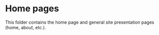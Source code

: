 # Home pages

This folder contains the home page and general site presentation pages (home, about, etc.).
